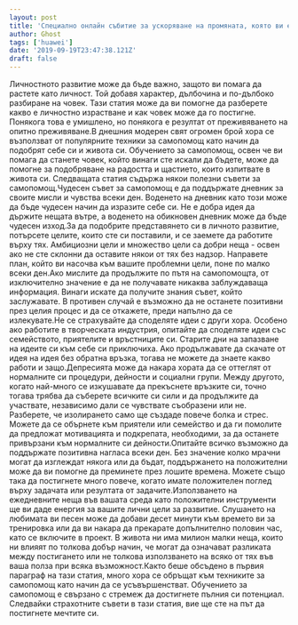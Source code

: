 ```yaml
---
layout: post
title: 'Специално онлайн събитие за ускоряване на промяната, която ви е необходима, за да получите това, което искате'
author: Ghost
tags: ['huawei']
date: '2019-09-19T23:47:38.121Z'
draft: false
---
```


Личностното развитие може да бъде важно, защото ви помага да растете като личност. Той добавя характер, дълбочина и по-дълбоко разбиране на човек. Тази статия може да ви помогне да разберете какво е личностно израстване и как човек може да го постигне. Понякога това е умишлено, но понякога е резултат от преживяването на опитно преживяване.В днешния модерен свят огромен брой хора се възползват от популярните техники за самопомощ като начин да подобрят себе си и живота си. Обучението за самопомощ, освен че ви помага да станете човек, който винаги сте искали да бъдете, може да помогне за подобряване на радостта и щастието, които изпитвате в живота си. Следващата статия съдържа някои полезни съвети за самопомощ.Чудесен съвет за самопомощ е да поддържате дневник за своите мисли и чувства всеки ден. Воденето на дневник като този може да бъде чудесен начин да изразите себе си. Не е добра идея да държите нещата вътре, а воденето на обикновен дневник може да бъде чудесен изход.За да подобрите представянето си в личното развитие, потърсете целите, които сте си поставили, и се заемете да работите върху тях. Амбициозни цели и множество цели са добри неща - освен ако не сте склонни да оставите някои от тях без надзор. Направете план, който ви насочва към вашите проблемни цели, поне по малко всеки ден.Ако мислите да продължите по пътя на самопомощта, от изключително значение е да не получавате никаква заблуждаваща информация. Винаги искате да получите знания съвет, който заслужавате. В противен случай е възможно да не останете позитивни през целия процес и да се откажете, преди напълно да се излекувате.Не се страхувайте да споделяте идеи с други хора. Особено ако работите в творческата индустрия, опитайте да споделяте идеи със семейството, приятелите и връстниците си. Старите дни на запазване на идеите си към себе си приключиха. Ако продължавате да скачате от идея на идея без обратна връзка, тогава не можете да знаете какво работи и защо.Депресията може да накара хората да се оттеглят от нормалните си процедури, дейности и социални групи. Между другото, когато най-много се изкушавате да прекъснете връзките си, точно тогава трябва да съберете всичките си сили и да продължите да участвате, независимо дали се чувствате съобразени или не. Разберете, че изолирането само ще създаде повече болка и стрес. Можете да се обърнете към приятели или семейство и да ги помолите да предложат мотивацията и подкрепата, необходими, за да останете привързани към нормалните си дейности.Опитайте всичко възможно да поддържате позитивна нагласа всеки ден. Без значение колко мрачни могат да изглеждат някога или да бъдат, поддържането на положителни може да ви помогне да преминете през лошите времена. Можете също така да постигнете много повече, когато имате положителен поглед върху задачата или резултата от задачите.Използването на ежедневните неща във вашата среда като положителни инструменти ще ви даде енергия за вашите лични цели за развитие. Слушането на любимата ви песен може да добави десет минути към времето ви за тренировка или да ви накара да прекарате допълнително половин час, като се включите в проект. В живота ни има милион малки неща, които ни влияят по толкова добър начин, че могат да означават разликата между постигането или не толкова използването на всяко от тях във ваша полза при всяка възможност.Както беше обсъдено в първия параграф на тази статия, много хора се обръщат към техниките за самопомощ като начин да се усъвършенстват. Обучението за самопомощ е свързано с стремеж да достигнете пълния си потенциал. Следвайки страхотните съвети в тази статия, вие ще сте на път да постигнете мечтите си.
